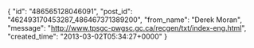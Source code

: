  {
   "id": "486565128046091",
   "post_id": "462493170453287_486467371389200",
   "from_name": "Derek Moran",
   "message": "http://www.tpsgc-pwgsc.gc.ca/recgen/txt/index-eng.html",
   "created_time": "2013-03-02T05:34:27+0000"
 }

